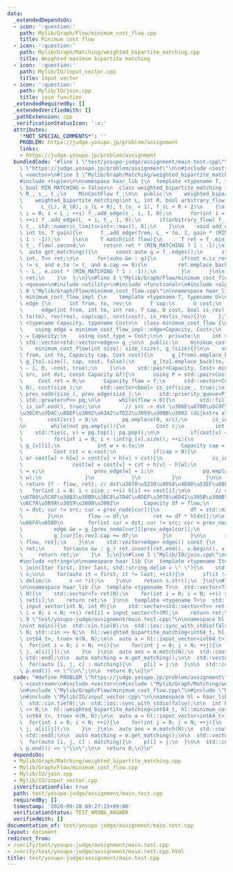 ```yaml
---
data:
  _extendedDependsOn:
  - icon: ':question:'
    path: Mylib/Graph/Flow/minimum_cost_flow.cpp
    title: Minimum cost flow
  - icon: ':question:'
    path: Mylib/Graph/Matching/weighted_bipartite_matching.cpp
    title: Weighted maximum bipartite matching
  - icon: ':question:'
    path: Mylib/IO/input_vector.cpp
    title: Input vector
  - icon: ':question:'
    path: Mylib/IO/join.cpp
    title: join function
  _extendedRequiredBy: []
  _extendedVerifiedWith: []
  _pathExtension: cpp
  _verificationStatusIcon: ':x:'
  attributes:
    '*NOT_SPECIAL_COMMENTS*': ''
    PROBLEM: https://judge.yosupo.jp/problem/assignment
    links:
    - https://judge.yosupo.jp/problem/assignment
  bundledCode: "#line 1 \"test/yosupo-judge/assignment/main.test.cpp\"\n#define PROBLEM\
    \ \"https://judge.yosupo.jp/problem/assignment\"\n\n#include <iostream>\n#include\
    \ <vector>\n#line 3 \"Mylib/Graph/Matching/weighted_bipartite_matching.cpp\"\n\
    #include <tuple>\n\nnamespace haar_lib {\n  template <typename T, typename MinCostFlow,\
    \ bool MIN_MATCHING = false>\n  class weighted_bipartite_matching {\n    int L_,\
    \ R_, s_, t_;\n    MinCostFlow f_;\n\n  public:\n    weighted_bipartite_matching(){}\n\
    \    weighted_bipartite_matching(int L, int R, bool arbitrary_flow = false):\n\
    \      L_(L), R_(R), s_(L + R), t_(s_ + 1), f_(L + R + 2)\n    {\n      for(int\
    \ i = 0; i < L_; ++i) f_.add_edge(s_, i, 1, 0);\n      for(int i = 0; i < R_;\
    \ ++i) f_.add_edge(L_ + i, t_, 1, 0);\n      if(arbitrary_flow) f_.add_edge(s_,\
    \ t_, std::numeric_limits<int>::max(), 0);\n    }\n\n    void add_edge(int from,\
    \ int to, T gain){\n      f_.add_edge(from, L_ + to, 1, gain * (MIN_MATCHING ?\
    \ 1 : -1));\n    }\n\n    T match(int flow){\n      T ret = f_.min_cost_flow(s_,\
    \ t_, flow).second;\n      return ret * (MIN_MATCHING ? 1 : -1);\n    }\n\n  \
    \  auto get_matching(){\n      const auto g = f_.edges();\n      std::vector<std::tuple<int,\
    \ int, T>> ret;\n\n      for(auto &e : g){\n        if(not e.is_rev and e.from\
    \ != s_ and e.to != t_ and e.cap == 0){\n          ret.emplace_back(e.from, e.to\
    \ - L_, e.cost * (MIN_MATCHING ? 1 : -1));\n        }\n      }\n\n      return\
    \ ret;\n    }\n  };\n}\n#line 3 \"Mylib/Graph/Flow/minimum_cost_flow.cpp\"\n#include\
    \ <queue>\n#include <utility>\n#include <functional>\n#include <algorithm>\n#line\
    \ 8 \"Mylib/Graph/Flow/minimum_cost_flow.cpp\"\n\nnamespace haar_lib {\n  namespace\
    \ minimum_cost_flow_impl {\n    template <typename T, typename U>\n    struct\
    \ edge {\n      int from, to, rev;\n      T cap;\n      U cost;\n      bool is_rev;\n\
    \      edge(int from, int to, int rev, T cap, U cost, bool is_rev):\n        from(from),\
    \ to(to), rev(rev), cap(cap), cost(cost), is_rev(is_rev){}\n    };\n  }\n\n  template\
    \ <typename Capacity, typename Cost>\n  class minimum_cost_flow {\n  public:\n\
    \    using edge = minimum_cost_flow_impl::edge<Capacity, Cost>;\n    using capacity_type\
    \ = Capacity;\n    using cost_type = Cost;\n\n  private:\n    int size_;\n   \
    \ std::vector<std::vector<edge>> g_;\n\n  public:\n    minimum_cost_flow(){}\n\
    \    minimum_cost_flow(int size): size_(size), g_(size){}\n\n    void add_edge(int\
    \ from, int to, Capacity cap, Cost cost){\n      g_[from].emplace_back(from, to,\
    \ g_[to].size(), cap, cost, false);\n      g_[to].emplace_back(to, from, g_[from].size()\
    \ - 1, 0, -cost, true);\n    }\n\n    std::pair<Capacity, Cost> min_cost_flow(int\
    \ src, int dst, const Capacity &f){\n      using P = std::pair<Cost, int>;\n \
    \     Cost ret = 0;\n      Capacity flow = f;\n      std::vector<Cost> h(size_,\
    \ 0), cost(size_);\n      std::vector<bool> is_inf(size_, true);\n      std::vector<int>\
    \ prev_node(size_), prev_edge(size_);\n      std::priority_queue<P, std::vector<P>,\
    \ std::greater<P>> pq;\n\n      while(flow > 0){\n        std::fill(is_inf.begin(),\
    \ is_inf.end(), true);\n\n        // src -> dst \u306E\u6700\u5C0F\u30B3\u30B9\
    \u30C8\u7D4C\u8DEF\u3092\u63A2\u7D22\u3059\u308B\u3002 (dijkstra algorithm)\n\
    \        cost[src] = 0;\n        pq.emplace(0, src);\n        is_inf[src] = false;\n\
    \n        while(not pq.empty()){\n          Cost c;\n          int v;\n      \
    \    std::tie(c, v) = pq.top(); pq.pop();\n\n          if(cost[v] < c) continue;\n\
    \          for(int i = 0; i < (int)g_[v].size(); ++i){\n            edge &e =\
    \ g_[v][i];\n            int w = e.to;\n            Capacity cap = e.cap;\n  \
    \          Cost cst = e.cost;\n            if(cap > 0){\n              if(is_inf[w]\
    \ or cost[w] + h[w] > cost[v] + h[v] + cst){\n                is_inf[w] = false;\n\
    \                cost[w] = cost[v] + cst + h[v] - h[w];\n                prev_node[w]\
    \ = v;\n                prev_edge[w] = i;\n                pq.emplace(cost[w],\
    \ w);\n              }\n            }\n          }\n        }\n\n        if(is_inf[dst])\
    \ return {f - flow, ret}; // dst\u3078\u5230\u9054\u4E0D\u53EF\u80FD\n\n     \
    \   for(int i = 0; i < size_; ++i) h[i] += cost[i];\n\n        // src -> dst \u306E\
    \u6700\u5C0F\u30B3\u30B9\u30C8\u7D4C\u8DEF\u3078\u6D41\u305B\u308B\u91CF(df)\u3092\
    \u6C7A\u5B9A\u3059\u308B\u3002\n        Capacity df = flow;\n        for(int cur\
    \ = dst; cur != src; cur = prev_node[cur]){\n          df = std::min(df, g_[prev_node[cur]][prev_edge[cur]].cap);\n\
    \        }\n\n        flow -= df;\n        ret += df * h[dst];\n\n        // cap\u306E\
    \u66F4\u65B0\n        for(int cur = dst; cur != src; cur = prev_node[cur]){\n\
    \          edge &e = g_[prev_node[cur]][prev_edge[cur]];\n          e.cap -= df;\n\
    \          g_[cur][e.rev].cap += df;\n        }\n      }\n\n      return {f -\
    \ flow, ret};\n    }\n\n    std::vector<edge> edges() const {\n      std::vector<edge>\
    \ ret;\n      for(auto &v : g_) ret.insert(ret.end(), v.begin(), v.end());\n \
    \     return ret;\n    }\n  };\n}\n#line 3 \"Mylib/IO/join.cpp\"\n#include <sstream>\n\
    #include <string>\n\nnamespace haar_lib {\n  template <typename Iter>\n  std::string\
    \ join(Iter first, Iter last, std::string delim = \" \"){\n    std::stringstream\
    \ s;\n\n    for(auto it = first; it != last; ++it){\n      if(it != first) s <<\
    \ delim;\n      s << *it;\n    }\n\n    return s.str();\n  }\n}\n#line 4 \"Mylib/IO/input_vector.cpp\"\
    \n\nnamespace haar_lib {\n  template <typename T>\n  std::vector<T> input_vector(int\
    \ N){\n    std::vector<T> ret(N);\n    for(int i = 0; i < N; ++i) std::cin >>\
    \ ret[i];\n    return ret;\n  }\n\n  template <typename T>\n  std::vector<std::vector<T>>\
    \ input_vector(int N, int M){\n    std::vector<std::vector<T>> ret(N);\n    for(int\
    \ i = 0; i < N; ++i) ret[i] = input_vector<T>(M);\n    return ret;\n  }\n}\n#line\
    \ 9 \"test/yosupo-judge/assignment/main.test.cpp\"\n\nnamespace hl = haar_lib;\n\
    \nint main(){\n  std::cin.tie(0);\n  std::ios::sync_with_stdio(false);\n\n  int\
    \ N; std::cin >> N;\n  hl::weighted_bipartite_matching<int64_t, hl::minimum_cost_flow<int,\
    \ int64_t>, true> m(N, N);\n\n  auto a = hl::input_vector<int64_t>(N, N);\n\n\
    \  for(int i = 0; i < N; ++i){\n    for(int j = 0; j < N; ++j){\n      m.add_edge(i,\
    \ j, a[i][j]);\n    }\n  }\n\n  auto ans = m.match(N);\n  std::cout << ans <<\
    \ std::endl;\n\n  auto matching = m.get_matching();\n\n  std::vector<int> p(N);\n\
    \  for(auto [i, j, c] : matching){\n    p[i] = j;\n  }\n\n  std::cout << hl::join(p.begin(),\
    \ p.end()) << \"\\n\";\n\n  return 0;\n}\n"
  code: "#define PROBLEM \"https://judge.yosupo.jp/problem/assignment\"\n\n#include\
    \ <iostream>\n#include <vector>\n#include \"Mylib/Graph/Matching/weighted_bipartite_matching.cpp\"\
    \n#include \"Mylib/Graph/Flow/minimum_cost_flow.cpp\"\n#include \"Mylib/IO/join.cpp\"\
    \n#include \"Mylib/IO/input_vector.cpp\"\n\nnamespace hl = haar_lib;\n\nint main(){\n\
    \  std::cin.tie(0);\n  std::ios::sync_with_stdio(false);\n\n  int N; std::cin\
    \ >> N;\n  hl::weighted_bipartite_matching<int64_t, hl::minimum_cost_flow<int,\
    \ int64_t>, true> m(N, N);\n\n  auto a = hl::input_vector<int64_t>(N, N);\n\n\
    \  for(int i = 0; i < N; ++i){\n    for(int j = 0; j < N; ++j){\n      m.add_edge(i,\
    \ j, a[i][j]);\n    }\n  }\n\n  auto ans = m.match(N);\n  std::cout << ans <<\
    \ std::endl;\n\n  auto matching = m.get_matching();\n\n  std::vector<int> p(N);\n\
    \  for(auto [i, j, c] : matching){\n    p[i] = j;\n  }\n\n  std::cout << hl::join(p.begin(),\
    \ p.end()) << \"\\n\";\n\n  return 0;\n}\n"
  dependsOn:
  - Mylib/Graph/Matching/weighted_bipartite_matching.cpp
  - Mylib/Graph/Flow/minimum_cost_flow.cpp
  - Mylib/IO/join.cpp
  - Mylib/IO/input_vector.cpp
  isVerificationFile: true
  path: test/yosupo-judge/assignment/main.test.cpp
  requiredBy: []
  timestamp: '2020-09-28 09:27:15+09:00'
  verificationStatus: TEST_WRONG_ANSWER
  verifiedWith: []
documentation_of: test/yosupo-judge/assignment/main.test.cpp
layout: document
redirect_from:
- /verify/test/yosupo-judge/assignment/main.test.cpp
- /verify/test/yosupo-judge/assignment/main.test.cpp.html
title: test/yosupo-judge/assignment/main.test.cpp
---
```

